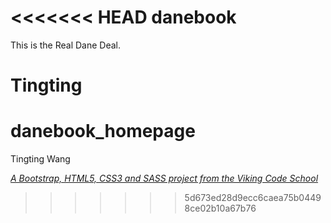 <<<<<<< HEAD
danebook
========

This is the Real Dane Deal.

Tingting
=======
# danebook_homepage

Tingting Wang

*[A Bootstrap, HTML5, CSS3 and SASS project from the Viking Code School](http://www.vikingcodeschool.com)*
>>>>>>> 5d673ed28d9ecc6caea75b04498ce02b10a67b76

